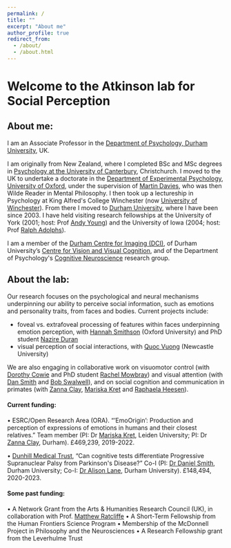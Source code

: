 ```yaml
---
permalink: /
title: ""
excerpt: "About me"
author_profile: true
redirect_from: 
  - /about/
  - /about.html
---
```


# Welcome to the Atkinson lab for Social Perception

## About me:
I am an Associate Professor in the [Department of Psychology, Durham University](https://www.dur.ac.uk/psychology/), UK.

I am originally from New Zealand, where I completed BSc and MSc degrees in [Psychology at the University of Canterbury](https://www.canterbury.ac.nz/science/schools-and-departments/psychology/), Christchurch. I moved to the UK to undertake a doctorate in the [Department of Experimental Psychology, University of Oxford](https://www.psy.ox.ac.uk/), under the supervision of [Martin Davies](http://www.mkdavies.net/Martin_Davies/Home.html), who was then Wilde Reader in Mental Philosophy. I then took up a lectureship in Psychology at King Alfred's College Winchester (now [University of Winchester](https://www.winchester.ac.uk/)). From there I moved to [Durham University](https://www.dur.ac.uk/), where I have been since 2003. I have held visiting research fellowships at the University of York (2001; host: Prof [Andy Young](https://www.york.ac.uk/psychology/staff/academicstaff/awy1/)) and the University of Iowa (2004; host: Prof [Ralph Adolphs](http://emotion.caltech.edu/)).

I am a member of the [Durham Centre for Imaging (DCI)](https://www.dur.ac.uk/psychology/research/centres/imaging/), of Durham University’s [Centre for Vision and Visual Cognition](https://www.dur.ac.uk/cvvc/), and of the Department of Psychology's [Cognitive Neuroscience](https://www.dur.ac.uk/psychology/research/groups/cognitive/) research group.

## About the lab:
Our research focuses on the psychological and neural mechanisms underpinning our ability to perceive social information, such as emotions and personality traits, from faces and bodies. Current projects include:
- foveal vs. extrafoveal processing of features within faces underpinning emotion perception, with [Hannah Smithson](https://www.psy.ox.ac.uk/team/hannah-smithson) (Oxford University) and PhD student [Nazire Duran](https://www.dur.ac.uk/psychology/staff/profile/?id=15229)
- visual perception of social interactions, with [Quoc Vuong](https://www.ncl.ac.uk/ion/staff/profile/quocvuong.html#background) (Newcastle University)

We are also engaging in collaborative work on visuomotor control (with [Dorothy Cowie](https://www.dur.ac.uk/psychology/staff/profile/?id=11703) and PhD student [Rachel Mowbray](https://www.dur.ac.uk/psychology/staff/profile/?id=16720)) and visual attention (with [Dan Smith](https://www.dur.ac.uk/psychology/staff/profile/?id=2836) and [Bob Swalwell](https://www.dur.ac.uk/psychology/staff/profile/?id=13485)), and on social cognition and communication in primates (with [Zanna Clay](https://www.dur.ac.uk/psychology/staff/profile/?id=16059), [Mariska Kret](https://www.universiteitleiden.nl/en/staffmembers/mariska-kret#tab-1) and [Raphaela Heesen](https://scholar.google.com/citations?user=FM_pjS8AAAAJ&hl=en)).

#### Current funding:
•	ESRC/Open Research Area (ORA). “’EmoOrigin’: Production and perception of expressions of emotions in humans and their closest relatives.” Team member (PI: Dr [Mariska Kret](https://www.universiteitleiden.nl/en/staffmembers/mariska-kret#tab-1), Leiden University; PI: Dr [Zanna Clay](https://www.dur.ac.uk/psychology/staff/profile/?id=16059), Durham). £469,239, 2019-2022.

•	[Dunhill Medical Trust](https://dunhillmedical.org.uk), “Can cognitive tests differentiate Progressive Supranuclear Palsy from Parkinson's Disease?” Co-I (PI: [Dr Daniel Smith](https://www.dur.ac.uk/psychology/staff/profile/?id=2836), Durham University; Co-I: [Dr Alison Lane](https://www.dur.ac.uk/psychology/staff/profile/?id=2742), Durham University). £148,494, 2020-2023.

#### Some past funding:
•	A Network Grant from the Arts & Humanities Research Council (UK), in collaboration with Prof. [Matthew Ratcliffe](https://www.york.ac.uk/philosophy/staff/ratcliffe-matthew/)
•	A Short-Term Fellowship from the Human Frontiers Science Program
•	Membership of the McDonnell Project in Philosophy and the Neurosciences
• A Research Fellowship grant from the Leverhulme Trust
